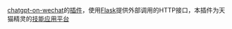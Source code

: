 [chatgpt-on-wechat](https://github.com/zhayujie/chatgpt-on-wechat)的[插件](https://github.com/zhayujie/chatgpt-on-wechat/tree/master/plugins#readme)，使用[Flask](https://github.com/pallets/flask)提供外部调用的HTTP接口，本插件为天猫精灵的[技能应用平台](https://aligenie.com/doc/20255408/ttmkqv)
